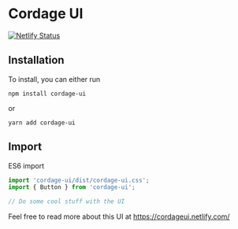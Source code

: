# Cordage UI

[![Netlify Status](https://api.netlify.com/api/v1/badges/f035f7eb-98f0-4a79-a395-fbacafafeed5/deploy-status)](https://app.netlify.com/sites/cordage-ui/deploys)

## Installation

To install, you can either run 

`npm install cordage-ui`

or

`yarn add cordage-ui`

## Import


ES6 import
```javascript
import 'cordage-ui/dist/cordage-ui.css';
import { Button } from 'cordage-ui';

// Do some cool stuff with the UI
```

Feel free to read more about this UI at https://cordageui.netlify.com/
